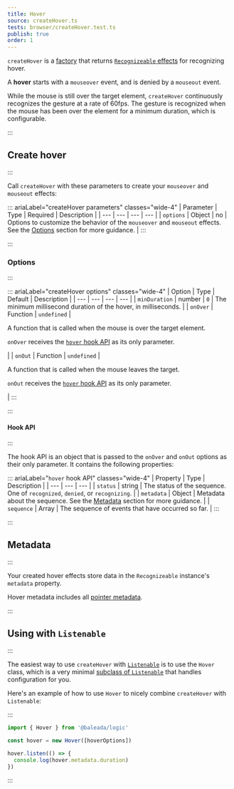 ```yaml
---
title: Hover
source: createHover.ts
tests: browser/createHover.test.ts
publish: true
order: 1
---
```


`createHover` is a [factory](/docs/logic/factories-overview) that returns [`Recognizeable` effects](/docs/logic/classes/recognizeable#effect-workflow) for recognizing hover.

A **hover** starts with a `mouseover` event, and is denied by a `mouseout` event.

While the mouse is still over the target element, `createHover` continuously recognizes the gesture at a rate of 60fps. The gesture is recognized when the mouse has been over the element for a minimum duration, which is configurable.


:::
## Create hover
:::

Call `createHover` with these parameters to create your `mouseover` and `mouseout` effects:

::: ariaLabel="createHover parameters" classes="wide-4"
| Parameter | Type | Required | Description |
| --- | --- | --- | --- |
| `options` | Object | no | Options to customize the behavior of the `mouseover` and `mouseout` effects. See the [Options](#options) section for more guidance. |
:::


:::
### Options
:::

::: ariaLabel="createHover options" classes="wide-4"
| Option | Type | Default | Description |
| --- | --- | --- | --- |
| `minDuration` | number | `0` | The minimum millisecond duration of the hover, in milliseconds. |
| `onOver` | Function | `undefined` | <p>A function that is called when the mouse is over the target element.</p><p>`onOver` receives the [`hover` hook API](#hook-api) as its only parameter.</p> |
| `onOut` | Function | `undefined` | <p>A function that is called when the mouse leaves the target.</p><p>`onOut` receives the [`hover` hook API](#hook-api) as its only parameter.</p> |
:::


:::
#### Hook API
:::

The hook API is an object that is passed to the `onOver` and `onOut` options as their only parameter. It contains the following properties:

::: ariaLabel="`hover` hook API" classes="wide-4"
| Property | Type | Description |
| --- | --- | --- |
| `status` | string | The status of the sequence. One of `recognized`, `denied`, or `recognizing`. |
| `metadata` | Object | Metadata about the sequence. See the [Metadata](#metadata) section for more guidance. |
| `sequence` | Array | The sequence of events that have occurred so far. |
:::


:::
## Metadata
:::

Your created hover effects store data in the `Recognizeable` instance's `metadata` property.

Hover metadata includes all [pointer metadata](/docs/logic/factories/recognizeable-effects-overview#pointer-metadata).


:::
## Using with `Listenable`
:::

The easiest way to use `createHover` with [`Listenable`](/docs/logic/classes/listenable) is to use the `Hover` class, which is a very minimal [subclass of `Listenable`](/docs/logic/factories/recognizeable-overview#listenable-subclasses) that handles configuration for you.

Here's an example of how to use `Hover` to nicely combine `createHover` with `Listenable`:

:::
```ts
import { Hover } from '@baleada/logic'

const hover = new Hover([hoverOptions])

hover.listen(() => {
  console.log(hover.metadata.duration)
})
```
:::

